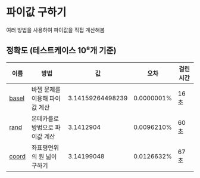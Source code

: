 # 파이값 구하기

여러 방법을 사용하여 파이값을 직접 계산해봄

## 정확도 (테스트케이스 10⁸개 기준)

| 이름                | 방법                            | 값               | 오차       | 걸린 시간 |
| ------------------- | ------------------------------- | ---------------- | ---------- | --------- |
| [basel](./basel.py) | 바젤 문제를 이용해 파이값 계산  | 3.14159264498239 | 0.0000001% | 16초      |
| [rand](./rand.py)   | 몬테카를로 방법으로 파이값 계산 | 3.1412904        | 0.0096210% | 60초      |
| [coord](./coord.py) | 좌표평면위의 원 넓이 구하기     | 3.14199048       | 0.0126632% | 67초      |
